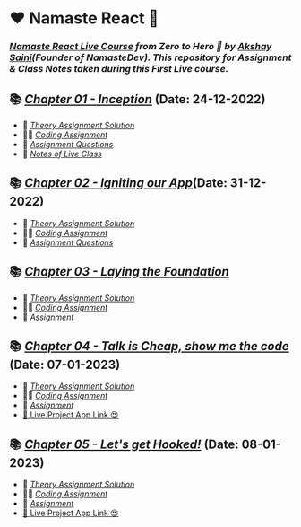 # ❤️ Namaste React 🙏
### _[Namaste React Live Course](https://learn.namastedev.com/courses/namaste-react-live) from Zero to Hero 🚀 by [Akshay Saini](https://www.linkedin.com/in/akshaymarch7/)(Founder of NamasteDev). This repository for Assignment & Class Notes taken during this First Live course._

## 📚 [_Chapter 01 - Inception_](./Code/) (Date: 24-12-2022)
- 📖 [_Theory Assignment Solution_](./Assignment_Notes/Class_1_Assignment.pdf)
- 👨‍💻 [_Coding Assignment_](./Code/)
- 📘 [_Assignment Questions_](./Assignment_Notes/Chapter-01.pdf)
- 📝 [_Notes of Live Class_](./Assignment_Notes/Class_1_Notes.pdf)


## 📚 [_Chapter 02 - Igniting our App_](../02-Ignite/Code/)(Date: 31-12-2022)
- 📖 [_Theory Assignment Solution_](../02-Ignite/Assignment_Notes/Class_2_Assignment.pdf)
- 👨‍💻 [_Coding Assignment_](../02-Ignite/Code/)
- 📘 [_Assignment Questions_](../02-Ignite/Assignment_Notes/Chapter%2002-%20Assignment%20-%20Igniting%20our%20App%20.pdf)


## 📚 [_Chapter 03 - Laying the Foundation_](../03-Foundation/Code/)
- 📖 [_Theory Assignment Solution_](../03-Foundation/Assignment_Notes/Class_3_Assignment.pdf)
- 👨‍💻 [_Coding Assignment_](../03-Foundation/Code/)
- 📘 [_Assignment_](../03-Foundation/Assignment_Notes/Chap3-Laying%20the%20Foundation.png)


## 📚 [_Chapter 04 - Talk is Cheap, show me the code_](../04-Code/App.js) (Date: 07-01-2023)
- 📖 [_Theory Assignment Solution_](../04-Code/Assignments/Class_4Assignment.pdf)
- 👨‍💻 [_Coding Assignment_](../04-Code/App.js)
- 📘 [_Assignment_](../04-Code/Assignments/Class4-Assignment.png)
- [🚀 Live Project App Link 😍](https://gowthami-namaste-react.netlify.app/)


## 📚 [_Chapter 05 - Let's get Hooked!_](../05-Hooks/src/App.js) (Date: 08-01-2023)
- 📖 [_Theory Assignment Solution_](../05-Hooks/Assignments/Class_5_Assignment.pdf)
- 👨‍💻 [_Coding Assignment_](../05-Hooks/src/components/Body.js)
- 📘 [_Assignment_](../05-Hooks/Assignments//Class_5%20_Assignment%20questions.png)
- [🚀 Live Project App Link 😍](https://gowthami-react-hooks.netlify.app/)

